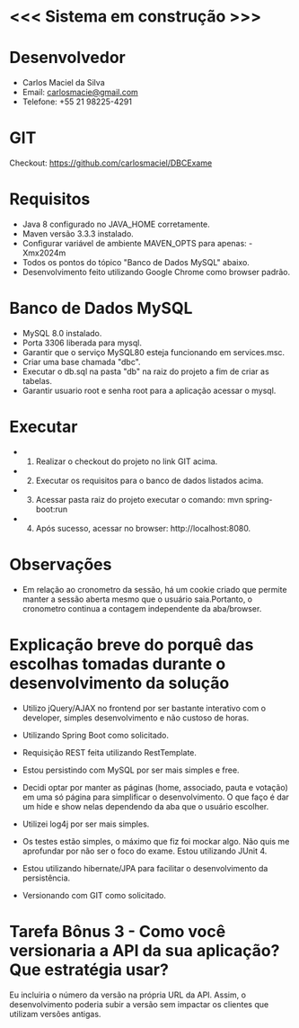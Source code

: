 # <<< Sistema em construção >>>

# Desenvolvedor

- Carlos Maciel da Silva
- Email: carlosmacie@gmail.com
- Telefone: +55 21 98225-4291

# GIT

Checkout: https://github.com/carlosmaciel/DBCExame

# Requisitos
- Java 8 configurado no JAVA_HOME corretamente.
- Maven versão 3.3.3 instalado.
- Configurar variável de ambiente MAVEN_OPTS para apenas: -Xmx2024m
- Todos os pontos do tópico "Banco de Dados MySQL" abaixo.
- Desenvolvimento feito utilizando Google Chrome como browser padrão.

# Banco de Dados MySQL
- MySQL 8.0 instalado.
- Porta 3306 liberada para mysql.
- Garantir que o serviço MySQL80 esteja funcionando em services.msc.
- Criar uma base chamada "dbc".
- Executar o db.sql na pasta "db" na raiz do projeto a fim de criar as tabelas.
- Garantir usuario root e senha root para a aplicação acessar o mysql. 

# Executar
- 1) Realizar o checkout do projeto no link GIT acima.
- 2) Executar os requisitos para o banco de dados listados acima.
- 3) Acessar pasta raiz do projeto executar o comando: mvn spring-boot:run
- 4) Após sucesso, acessar no browser: http://localhost:8080.

# Observações
- Em relação ao cronometro da sessão, há um cookie criado que permite manter a sessão aberta mesmo que o usuário saia.Portanto, o cronometro continua a contagem independente da aba/browser.

# Explicação breve do porquê das escolhas tomadas durante o desenvolvimento da solução

- Utilizo jQuery/AJAX no frontend por ser bastante interativo com o developer, simples desenvolvimento e não custoso de horas.

- Utilizando Spring Boot como solicitado.

- Requisição REST feita utilizando RestTemplate.

- Estou persistindo com MySQL por ser mais simples e free.

- Decidi optar por manter as páginas (home, associado, pauta e votação) em uma só página para simplificar o desenvolvimento. O que faço é dar um hide e show nelas dependendo da aba que o usuário escolher.

- Utilizei log4j por ser mais simples.

- Os testes estão simples, o máximo que fiz foi mockar algo. Não quis me aprofundar por não ser o foco do exame. Estou utilizando JUnit 4.

- Estou utilizando hibernate/JPA para facilitar o desenvolvimento da persistência.

- Versionando com GIT como solicitado.

# Tarefa Bônus 3 - Como você versionaria a API da sua aplicação? Que estratégia usar?

Eu incluiria o número da versão na própria URL da API. Assim, o desenvolvimento poderia subir a versão sem impactar os clientes que utilizam versões antigas.


